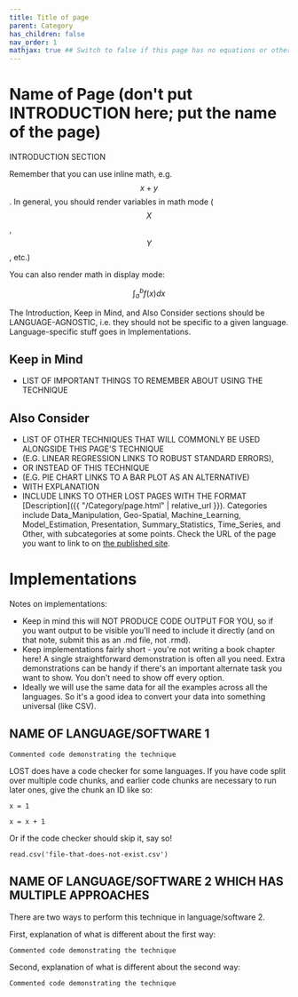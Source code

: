 ```yaml
---
title: Title of page
parent: Category
has_children: false
nav_order: 1
mathjax: true ## Switch to false if this page has no equations or other math rendering.
---
```


# Name of Page (don't put INTRODUCTION here; put the name of the page)

INTRODUCTION SECTION

Remember that you can use inline math, e.g. $$x + y$$. In general, you should render variables in math mode ($$X$$, $$Y$$, etc.)

You can also render math in display mode:

$$
\int_a^b f(x)dx
$$

The Introduction, Keep in Mind, and Also Consider sections should be LANGUAGE-AGNOSTIC, i.e. they should not be specific to a given language. Language-specific stuff goes in Implementations.

## Keep in Mind

- LIST OF IMPORTANT THINGS TO REMEMBER ABOUT USING THE TECHNIQUE

## Also Consider

- LIST OF OTHER TECHNIQUES THAT WILL COMMONLY BE USED ALONGSIDE THIS PAGE'S TECHNIQUE
- (E.G. LINEAR REGRESSION LINKS TO ROBUST STANDARD ERRORS),
- OR INSTEAD OF THIS TECHNIQUE
- (E.G. PIE CHART LINKS TO A BAR PLOT AS AN ALTERNATIVE)
- WITH EXPLANATION
- INCLUDE LINKS TO OTHER LOST PAGES WITH THE FORMAT [Description]({{ "/Category/page.html" | relative_url }}). Categories include Data_Manipulation, Geo-Spatial, Machine_Learning, Model_Estimation, Presentation, Summary_Statistics, Time_Series, and Other, with subcategories at some points. Check the URL of the page you want to link to on [the published site](https://lost-stats.github.io/).

# Implementations

Notes on implementations: 

- Keep in mind this will NOT PRODUCE CODE OUTPUT FOR YOU, so if you want output to be visible you'll need to include it directly (and on that note, submit this as an .md file, not .rmd).
- Keep implementations fairly short - you're not writing a book chapter here! A single straightforward demonstration is often all you need. Extra demonstrations can be handy if there's an important alternate task you want to show. You don't need to show off every option.
- Ideally we will use the same data for all the examples across all the languages. So it's a good idea to convert your data into something universal (like CSV).

## NAME OF LANGUAGE/SOFTWARE 1

```identifier for language type, see this page: https://github.com/jmm/gfm-lang-ids/wiki/GitHub-Flavored-Markdown-%28GFM%29-language-IDs
Commented code demonstrating the technique
```

LOST does have a code checker for some languages. If you have code split over multiple code chunks, and earlier code chunks are necessary to run later ones, give the chunk an ID like so:

```language?example=examplename
x = 1
```

```language?example=examplename
x = x + 1
```

Or if the code checker should skip it, say so!

```language?skip=true&skipReason=file_does_not_exist
read.csv('file-that-does-not-exist.csv')
```

## NAME OF LANGUAGE/SOFTWARE 2 WHICH HAS MULTIPLE APPROACHES

There are two ways to perform this technique in language/software 2.

First, explanation of what is different about the first way:

```identifier for language type, see this page: https://github.com/jmm/gfm-lang-ids/wiki/GitHub-Flavored-Markdown-%28GFM%29-language-IDs
Commented code demonstrating the technique
```

Second, explanation of what is different about the second way:

```identifier for language type, see this page: https://github.com/jmm/gfm-lang-ids/wiki/GitHub-Flavored-Markdown-%28GFM%29-language-IDs
Commented code demonstrating the technique
```
